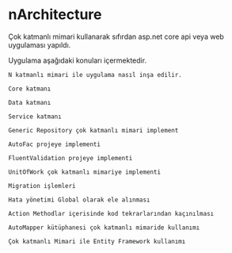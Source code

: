 # nArchitecture

Çok katmanlı mimari kullanarak sıfırdan asp.net core  api veya web uygulaması yapıldı.

Uygulama aşağıdaki konuları içermektedir.

    N katmanlı mimari ile uygulama nasıl inşa edilir.

    Core katmanı

    Data katmanı

    Service katmanı

    Generic Repository çok katmanlı mimari implement

    AutoFac projeye implementi

    FluentValidation projeye implementi

    UnitOfWork çok katmanlı mimariye implementi

    Migration işlemleri

    Hata yönetimi Global olarak ele alınması

    Action Methodlar içerisinde kod tekrarlarından kaçınılması

    AutoMapper kütüphanesi çok katmanlı mimaride kullanımı

    Çok katmanlı Mimari ile Entity Framework kullanımı

